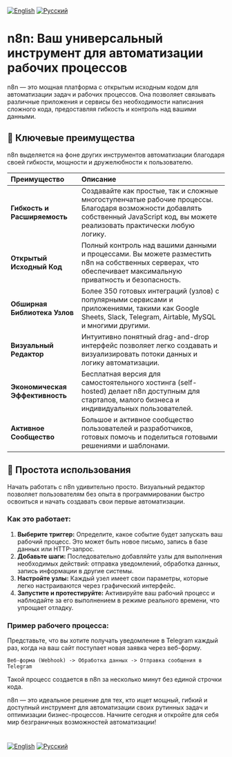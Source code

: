 [![English](https://img.shields.io/badge/Language-English-blue)](README.md)
[![Русский](https://img.shields.io/badge/Язык-Русский-red)](README_RU.md)

# n8n: Ваш универсальный инструмент для автоматизации рабочих процессов

n8n — это мощная платформа с открытым исходным кодом для автоматизации задач и рабочих процессов. Она позволяет связывать различные приложения и сервисы без необходимости написания сложного кода, предоставляя гибкость и контроль над вашими данными.

## 🌟 Ключевые преимущества

n8n выделяется на фоне других инструментов автоматизации благодаря своей гибкости, мощности и дружелюбности к пользователю.

| Преимущество | Описание |
| :--- | :--- |
| **Гибкость и Расширяемость** | Создавайте как простые, так и сложные многоступенчатые рабочие процессы. Благодаря возможности добавлять собственный JavaScript код, вы можете реализовать практически любую логику. |
| **Открытый Исходный Код** | Полный контроль над вашими данными и процессами. Вы можете разместить n8n на собственных серверах, что обеспечивает максимальную приватность и безопасность. |
| **Обширная Библиотека Узлов** | Более 350 готовых интеграций (узлов) с популярными сервисами и приложениями, такими как Google Sheets, Slack, Telegram, Airtable, MySQL и многими другими. |
| **Визуальный Редактор** | Интуитивно понятный drag-and-drop интерфейс позволяет легко создавать и визуализировать потоки данных и логику автоматизации. |
| **Экономическая Эффективность** | Бесплатная версия для самостоятельного хостинга (self-hosted) делает n8n доступным для стартапов, малого бизнеса и индивидуальных пользователей. |
| **Активное Сообщество** | Большое и активное сообщество пользователей и разработчиков, готовых помочь и поделиться готовыми решениями и шаблонами. |

## 🚀 Простота использования

Начать работать с n8n удивительно просто. Визуальный редактор позволяет пользователям без опыта в программировании быстро освоиться и начать создавать свои первые автоматизации.

### Как это работает:

1.  **Выберите триггер:** Определите, какое событие будет запускать ваш рабочий процесс. Это может быть новое письмо, запись в базе данных или HTTP-запрос.
2.  **Добавьте шаги:** Последовательно добавляйте узлы для выполнения необходимых действий: отправка уведомлений, обработка данных, запись информации в другие системы.
3.  **Настройте узлы:** Каждый узел имеет свои параметры, которые легко настраиваются через графический интерфейс.
4.  **Запустите и протестируйте:** Активируйте ваш рабочий процесс и наблюдайте за его выполнением в режиме реального времени, что упрощает отладку.

### Пример рабочего процесса:

Представьте, что вы хотите получать уведомление в Telegram каждый раз, когда на ваш сайт поступает новая заявка через веб-форму.

`Веб-форма (Webhook) -> Обработка данных -> Отправка сообщения в Telegram`

Такой процесс создается в n8n за несколько минут без единой строчки кода.

n8n — это идеальное решение для тех, кто ищет мощный, гибкий и доступный инструмент для автоматизации своих рутинных задач и оптимизации бизнес-процессов. Начните сегодня и откройте для себя мир безграничных возможностей автоматизации!
# 
[![English](https://img.shields.io/badge/Language-English-blue)](README.md)
[![Русский](https://img.shields.io/badge/Язык-Русский-red)](README_RU.md)
